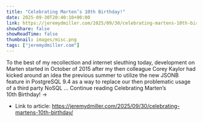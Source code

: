 ```yaml
---
title: "Celebrating Marten’s 10th Birthday!"
date: 2025-09-30T20:40:10+00:00
link: https://jeremydmiller.com/2025/09/30/celebrating-martens-10th-birthday/
showShare: false
showReadTime: false
thumbnail: images/misc.png
tags: ["jeremydmiller.com"]
---
```

To the best of my recollection and internet sleuthing today, development on Marten started in October of 2015 after my then colleague Corey Kaylor had kicked around an idea the previous summer to utilize the new JSONB feature in PostgreSQL 9.4 as a way to replace our then problematic usage of a third party NoSQL … Continue reading Celebrating Marten’s 10th Birthday! →

- Link to article: https://jeremydmiller.com/2025/09/30/celebrating-martens-10th-birthday/